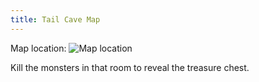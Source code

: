```yaml
---
title: Tail Cave Map
---
```

Map location:
![Map location](tail_cave_map.png)

Kill the monsters in that room to reveal the treasure chest.
